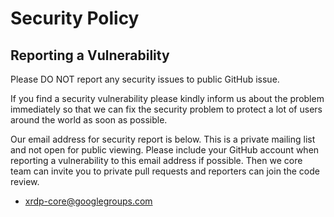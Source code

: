 # Security Policy

## Reporting a Vulnerability

Please DO NOT report any security issues to public GitHub issue.

If you find a security vulnerability please kindly inform us about the problem immediately so that we can fix the security problem to protect a lot of users around the world as soon as possible.

Our email address for security report is below. This is a private mailing list and not open for public viewing. Please include your GitHub account when reporting a vulnerability to this email address if possible. Then we core team can invite you to private pull requests and reporters can join the code review.

- xrdp-core@googlegroups.com
